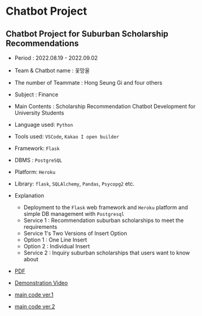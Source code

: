 # Chatbot Project
## Chatbot Project for Suburban Scholarship Recommendations
- Period : 2022.08.19 - 2022.09.02
- Team & Chatbot name : 꽃망울
- The number of Teammate : Hong Seung Gi and four others
- Subject : Finance
- Main Contents : Scholarship Recommendation Chatbot Development for University Students
- Language used: ```Python```
- Tools used: ```VSCode```, ```Kakao I open builder```
- Framework: ```Flask```
- DBMS : ```PostgreSQL```
- Platform: ```Heroku```
- Library: ```flask```, ```SQLAlchemy```, ```Pandas```, ```Psycopg2``` etc.
- Explanation
    - Deployment to the ```Flask``` web framework and ```Heroku``` platform and simple DB management with ```Postgresql```
    - Service 1 : Recommendation suburban scholarships to meet the requirements
    - Service 1's Two Versions of Insert Option
    - Option 1 : One Line Insert
    - Option 2 : Individual Insert
    - Service 2 : Inquiry suburban scholarships that users want to know about
     
- [PDF](https://github.com/hongseungzz/project_seungzz/blob/main/chatbot_project/introduce%20our%20chatbot_PPT.pdf)
- [Demonstration Video](https://youtu.be/qog-8tUYyuI)
- [main code ver.1](https://github.com/hongseungzz/project_seungzz/blob/main/chatbot_project/app/flower75982.py)
- [main code ver.2](https://github.com/hongseungzz/project_seungzz/blob/main/chatbot_project/app/main.py)
